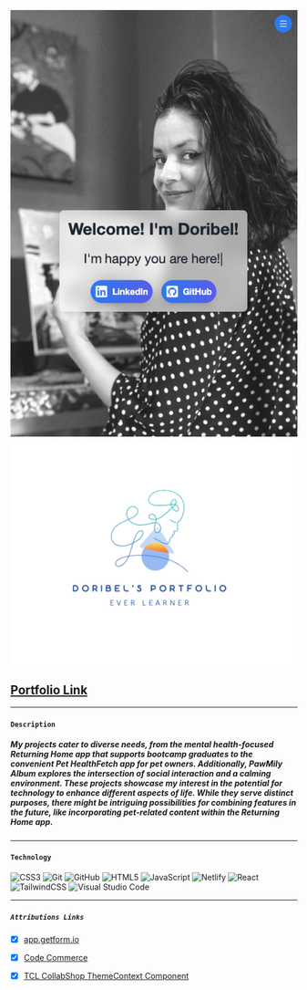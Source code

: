 ![Image 1](src/assets/images/welcome.png)
![Image 2](public/logo.png)

## [Portfolio Link](https://doribel-portfolio.netlify.app/)
***

#### `Description`
##### My projects cater to diverse needs, from the mental health-focused Returning Home app that supports bootcamp graduates to the convenient Pet HealthFetch app for pet owners. Additionally, PawMily Album explores the intersection of social interaction and a calming environment. These projects showcase my interest in the potential for technology to enhance different aspects of life. While they serve distinct purposes, there might be intriguing possibilities for combining features in the future, like incorporating pet-related content within the Returning Home app.  
---
#### `Technology`

![CSS3](https://img.shields.io/badge/css3-%231572B6.svg?style=for-the-badge&logo=css3&logoColor=white)
![Git](https://img.shields.io/badge/git-%23F05033.svg?style=for-the-badge&logo=git&logoColor=white)
![GitHub](https://img.shields.io/badge/github-%23121011.svg?style=for-the-badge&logo=github&logoColor=white)
![HTML5](https://img.shields.io/badge/html5-%23E34F26.svg?style=for-the-badge&logo=html5&logoColor=white)
![JavaScript](https://img.shields.io/badge/javascript-%23323330.svg?style=for-the-badge&logo=javascript&logoColor=%23F7DF1E)
![Netlify](https://img.shields.io/badge/netlify-%23000000.svg?style=for-the-badge&logo=netlify&logoColor=#00C7B7)
![React](https://img.shields.io/badge/react-%2320232a.svg?style=for-the-badge&logo=react&logoColor=%2361DAFB)
![TailwindCSS](https://img.shields.io/badge/tailwindcss-%2338B2AC.svg?style=for-the-badge&logo=tailwind-css&logoColor=white)
![Visual Studio Code](https://img.shields.io/badge/Visual%20Studio%20Code-0078d7.svg?style=for-the-badge&logo=visual-studio-code&logoColor=white)
***

##### `Attributions Links`

- [x] [app.getform.io](https://app.getform.io/forms) <br />
- [x] [Code Commerce](https://www.youtube.com/watch?v=22CxRxryQFE) <br />
- [x] [TCL CollabShop ThemeContext Component](https://github.com/the-collab-lab/tcl-74-smart-shopping-list.git) <br />
















[def]: src/assets/images/contact.png